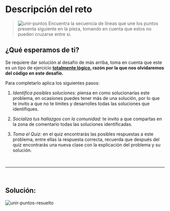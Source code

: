 # Descripción del reto
> ![unir-puntos](https://static.platzi.com/media/user_upload/unelospuntos-c0f8beaf-7b49-47df-a5eb-422c88b51de5.jpg)
> Encuentra la secuencia de líneas que une los puntos presenta siguiente en la pieza, tomando en cuenta que estos no pueden cruzarse entre si.

## ¿Qué esperamos de ti?
Se requiere dar solución al desafío de más arriba, toma en cuenta que este es un tipo de ejercicio **<u>totalmente lógico</u>, razón por la que nos olvidaremos del código en este desafío.**

Para completarlo aplica los siguientes pasos:
1. *Identifica posibles soluciones:* piensa en como solucionarías este problema, en ocasiones puedes tener más de una solución, por lo que te invito a que no te limites y desarrolles todas las soluciones que identifiques.

2. *Socializa tus hallazgos con la comunidad:* te invito a que compartas en la zona de comentario todas las soluciones identificadas.

3. *Toma el Quiz:* en el quiz encontrarás las posibles respuestas a este problema, entre ellas la respuesta correcta, recuerda que después del quiz encontrarás una nueva clase con la explicación del problema y su solución.

<br>

---

<br>

## Solución:

![unir-puntos-resuelto](https://static.platzi.com/media/user_upload/uniendo-lineas-a2e9c9ac-d96e-4a40-95f0-271137ea763e.jpg)
